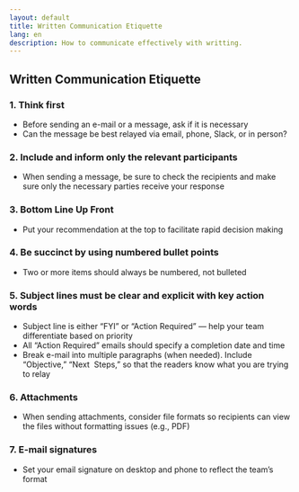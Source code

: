 ```yaml
---
layout: default
title: Written Communication Etiquette
lang: en
description: How to communicate effectively with writting.
---
```




## Written Communication Etiquette

### 1. Think first
* Before sending an e-mail or a message, ask if it is necessary  
* Can the message be best relayed via email, phone, Slack, or in person?  

### 2. Include and inform only the relevant participants
* When sending a message, be sure to check the recipients and make sure only the necessary parties receive your response

### 3. Bottom Line Up Front 
* Put your recommendation at the top to facilitate rapid decision making

### 4. Be succinct by using numbered bullet points
* Two or more items should always be numbered, not bulleted  

### 5. Subject lines must be clear and explicit with key action words
* Subject line is either “FYI” or “Action Required” — help your team differentiate based on priority 
* All “Action Required” emails should specify a completion date and time  
* Break e-mail into multiple paragraphs (when needed). Include “Objective,” “Next  Steps,” so that the readers know what you are trying to relay  

### 6. Attachments 
* When sending attachments, consider file formats so recipients can view the files without formatting issues (e.g., PDF)

### 7. E-mail signatures
* Set your email signature on desktop and phone to reflect the team’s format